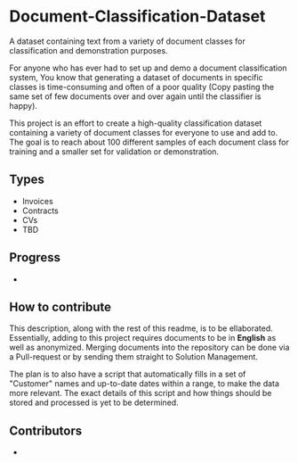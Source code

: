 # Document-Classification-Dataset
A dataset containing text from a variety of document classes for classification and demonstration purposes.

For anyone who has ever had to set up and demo a document classification system, You know that generating a dataset of documents in specific classes is time-consuming and often of a poor quality (Copy pasting the same set of few documents over and over again until the classifier is happy).

This project is an effort to create a high-quality classification dataset containing a variety of document classes for everyone to use and add to.
The goal is to reach about 100 different samples of each document class for training and a smaller set for validation or demonstration.

## Types
- Invoices
- Contracts
- CVs
- TBD

## Progress
- 

## How to contribute
This description, along with the rest of this readme, is to be ellaborated. 
Essentially, adding to this project requires documents to be in **English** as well as anonymized.
Merging documents into the repository can be done via a Pull-request or by sending them straight to Solution Management.

The plan is to also have a script that automatically fills in a set of "Customer" names and up-to-date dates within a range, to make the data more relevant.
The exact details of this script and how things should be stored and processed is yet to be determined.

## Contributors
- 

